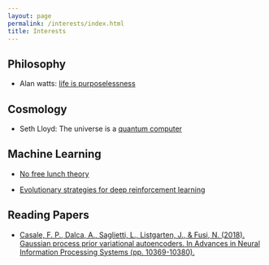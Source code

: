 ```yaml
---
layout: page
permalink: /interests/index.html
title: Interests
---
```


## Philosophy
- Alan watts: [life is purposelessness](https://www.youtube.com/watch?v=21RwqnB8GrE)

## Cosmology
- Seth Lloyd: The universe is a [quantum computer](https://www.youtube.com/watch?v=Qu6Mh2pX9OI)

## Machine Learning
- [No free lunch theory](https://link.springer.com/chapter/10.1007/978-1-4471-0123-9_3)

- [Evolutionary strategies for deep reinforcement learning](https://openai.com/blog/evolution-strategies/)

## Reading Papers

- [Casale, F. P., Dalca, A., Saglietti, L., Listgarten, J., & Fusi, N. (2018). Gaussian process prior variational autoencoders. In Advances in Neural Information Processing Systems (pp. 10369-10380).](https://papers.nips.cc/paper/8238-gaussian-process-prior-variational-autoencoders.pdf)


  





